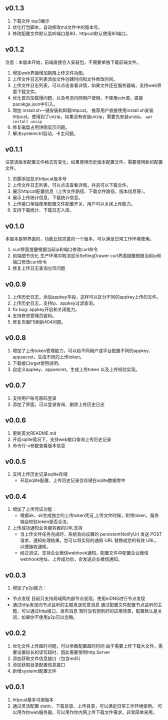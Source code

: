## v0.1.3
1. 下载文件 top3展示
2. 优化打包脚本，自动修改md文件中的版本号。
3. 修改配置文件默认监听端口是80，httpcat默认使用80端口。

## v0.1.2
注意：本版本开始，前端直接合入安装包，不需要单独下载前端文件。
1. 增加web界面增加拖拽上传文件功能。
2. 上传文件日志列表添加文件创建时间和文件修改时间。
3. 上传文件日志列表，可以点击查看详情，如果文件还在服务器端，支持web界面下载文件。
4. 优化首页加载慢问题，以及考虑内网用户使用，不使用cdn源，直接pacakge.json中引入。
5. 增加 install.sh一键安装和卸载httpcat。
推荐用户直接使用install.sh安装httpcat。使用到了unzip，如果没有安装unzip，需要先安装unzip。
`apt install unzip`
6. 修复磁盘占用饼图显示问题。
7. 解决systemctrl启动，卡主问题。

## v0.1.1
注意该版本配置文件格式有变化，如果使用历史版本配置文件，需要使用新的配置文件。
1. 页脚添加显示httpcat版本号
2. 上传文件日志列表，可以点击查看详情，并且可以下载文件。
3. 展示httpcat配置信息（上传文件路径、下载文件路径，版本信息等）。
4. 展示上传统计信息，下载统计信息。
5. 上传接口单独使用配置文件配置开关，用户可以关闭上传能力。
6. 支持下载统计、下载日志入库。

## v0.1.0
本版本是带界面的，功能比较完善的一个版本，可以满足日常工作环境使用。
1. curl界面提醒根据当前ip和端口修改curl命令
2. 前端细节优化
生产环境中取消显示SettingDrawer
curl界面提醒根据当前ip和端口修改curl命令
3. 修复上传日志查询分页问题

## v0.0.9
1. 上传历史日志，添加appkey字段，这样可以区分不同的appkey上传的文件。
2. 上传历史日志，支持ip、appkey过滤查询。
3. fix bug: appkey开启和关闭能力。
4. 支持修改管理员密码。
5. 修复页面F5刷新404问题。

## v0.0.8
1. 增加了上传token管理能力，可以给不同用户或平台配置不同的appkey、appsecret，生成不同的上传token。
2. 下载接口wget使用说明。
3. 自定义appkey、appsecret，生成上传token 以及上传校验实现。

## v0.0.7
1. 支持用户账号密码登录
2. 添加了界面，可以登录查询、删除上传历史日志

## v0.0.6
1. 更新英文README.md
2. 开启sqlite情况下，支持web接口查询上传历史记录
3. 命令行-v参数查看版本信息

## v0.0.5
1. 支持上传历史记录sqlite存储
   * 开启sqlite配置，上传历史记录会存储在sqlite数据库中

## v0.0.4
1. 增加了上传凭证功能：
   * 根据ak、sk生成独立的上传token凭证,上传文件时候，附带token，服务端会校验token是否合法。
2. 上传成功通知业务服务器的URL支持
   * 当上传文件任务完成时，系统会向设置的 persistentNotifyUrl 发送 POST 请求，通知处理结果。您可以将实际的通知 URL 替换成您的有效 URL，以便接收通知。
   * 经过测试，支持企业微信webhook通知，配置文件中配置企业微信webhook地址，上传成功后，会发送企业微信通知。

## v0.0.3
1. 增加了p2p能力：
* 节点发现
目前只支持局域网内部节点发现。使用mDNS进行节点发现
* 通过http发送向节点监听的主题发送任意消息
通过配置文件配置节点监听的主题，可以通过http接口，发布消息
暂时没有想到好的应用场景，配置默认是关闭，如果你不使用p2p可以忽略。

## v0.0.2
1. 优化文件上传超时问题，可以参数配置超时时间
   由于需要上传下载大文件，需要设置较长的读写超时，因此需要使用http.Server
2. 添加获取文件信息接口（包含md5）
3. 添加获取目录配置信息接口
4. 新增systemd配置文件

## v0.0.1
1. httpcat基本可用版本
2. 通过灵活配置 static、下载目录、上传目录，可以满足日常工作环境使用。
可以用作你web服务器，可以用作你内网上传下载文件需求，非常简单易用。